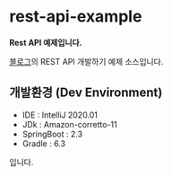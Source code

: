# rest-api-example
**Rest API 예제입니다.**

[블로그](https://sunghs.tistory.com/category/Framework)의 REST API 개발하기 예제 소스입니다.

## 개발환경 (Dev Environment)
- IDE : IntelliJ 2020.01
- JDk : Amazon-corretto-11
- SpringBoot : 2.3
- Gradle : 6.3

입니다.
